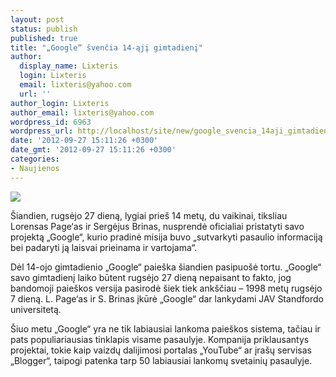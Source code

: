 ```yaml
---
layout: post
status: publish
published: true
title: "„Google“ švenčia 14-ąjį gimtadienį"
author:
  display_name: Lixteris
  login: Lixteris
  email: lixteris@yahoo.com
  url: ''
author_login: Lixteris
author_email: lixteris@yahoo.com
wordpress_id: 6963
wordpress_url: http://localhost/site/new/google_svencia_14aji_gimtadieni/
date: '2012-09-27 15:11:26 +0300'
date_gmt: '2012-09-27 15:11:26 +0300'
categories:
- Naujienos
---
```

<p><div class="imgright"><img src="http://technews.lt/upload/Google_office_Milan-HQroom_ru-1.jpg"  /></div></p>
<p>
	&Scaron;iandien, rugsėjo 27 dieną, lygiai prie&scaron; 14 metų, du vaikinai, tiksliau Lorensas Page&lsquo;as ir Sergėjus Brinas, nusprendė oficialiai pristatyti savo projektą &bdquo;Google&ldquo;, kurio pradinė misija buvo &bdquo;sutvarkyti pasaulio informaciją bei padaryti ją laisvai prieinama ir vartojama&ldquo;.</p>
<p>
	Dėl 14-ojo gimtadienio &bdquo;Google&ldquo; paie&scaron;ka &scaron;iandien pasipuo&scaron;ė tortu. &bdquo;Google&ldquo; savo gimtadienį laiko būtent rugsėjo 27 dieną nepaisant to fakto, jog bandomoji paie&scaron;kos versija pasirodė &scaron;iek tiek ank&scaron;čiau &ndash; 1998 metų rugsėjo 7 dieną. L. Page&lsquo;as ir S. Brinas įkūrė &bdquo;Google&ldquo; dar lankydami JAV Standfordo universitetą.</p>
<p>
	&Scaron;iuo metu &bdquo;Google&ldquo; yra ne tik labiausiai lankoma paie&scaron;kos sistema, tačiau ir pats populiariausias tinklapis visame pasaulyje. Kompanija priklausantys projektai, tokie kaip vaizdų dalijimosi portalas &bdquo;YouTube&ldquo; ar įra&scaron;ų servisas &bdquo;Blogger&ldquo;, taipogi patenka tarp 50 labiausiai lankomų svetainių pasaulyje.</p>
